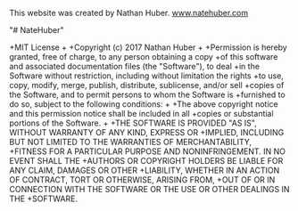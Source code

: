 This website was created by Nathan Huber. www.natehuber.com

"# NateHuber"

+MIT License + +Copyright (c) 2017 Nathan Huber + +Permission is hereby granted, free of charge, to any person obtaining a copy +of this software and associated documentation files (the "Software"), to deal +in the Software without restriction, including without limitation the rights +to use, copy, modify, merge, publish, distribute, sublicense, and/or sell +copies of the Software, and to permit persons to whom the Software is +furnished to do so, subject to the following conditions: + +The above copyright notice and this permission notice shall be included in all +copies or substantial portions of the Software. + +THE SOFTWARE IS PROVIDED "AS IS", WITHOUT WARRANTY OF ANY KIND, EXPRESS OR +IMPLIED, INCLUDING BUT NOT LIMITED TO THE WARRANTIES OF MERCHANTABILITY, +FITNESS FOR A PARTICULAR PURPOSE AND NONINFRINGEMENT. IN NO EVENT SHALL THE +AUTHORS OR COPYRIGHT HOLDERS BE LIABLE FOR ANY CLAIM, DAMAGES OR OTHER +LIABILITY, WHETHER IN AN ACTION OF CONTRACT, TORT OR OTHERWISE, ARISING FROM, +OUT OF OR IN CONNECTION WITH THE SOFTWARE OR THE USE OR OTHER DEALINGS IN THE +SOFTWARE.
